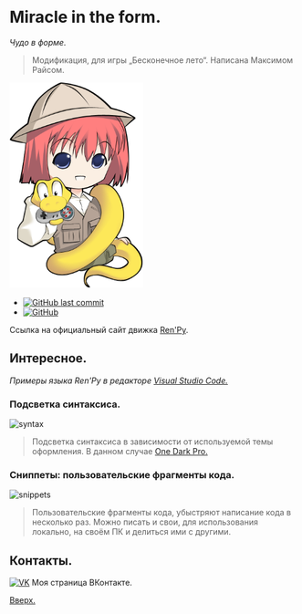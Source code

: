 ​<a id="anchor"></a>

# Miracle in the form.

_Чудо в форме._

> Модификация, для игры „Бесконечное лето“. Написана Максимом Райсом.

 ​![​renpy-logo](https://github.com/YukiiroRu/Miracle_in_the_form/blob/main/dev_files/logo%20base.png)

 - [![GitHub last commit](https://img.shields.io/github/last-commit/YukiiroRu/Miracle_in_the_form?label=%D0%BF%D0%BE%D1%81%D0%BB%D0%B5%D0%B4%D0%BD%D0%B5%D0%B5%20%D0%B8%D0%B7%D0%BC%D0%B5%D0%BD%D0%B5%D0%BD%D0%B8%D0%B5&style=for-the-badge)](https://github.com/YukiiroRu/Miracle_in_the_form/commits/main)
 - [![GitHub](https://img.shields.io/github/license/YukiiroRu/Miracle_in_the_form?label=%D0%BB%D0%B8%D1%86%D0%B5%D0%BD%D0%B7%D0%B8%D1%8F&style=for-the-badge)](LICENSE)

Ссылка на официальный сайт движка [Ren'Py](https://www.renpy.org/).

## Интересное.

_Примеры языка Ren'Py в редакторе [Visual Studio Code.](https://code.visualstudio.com/)_

### Подсветка синтаксиса.

![syntax](https://user-images.githubusercontent.com/1286535/40073232-9509274a-5876-11e8-98ff-e14b46bfab8a.gif)

> Подсветка синтаксиса в зависимости от используемой темы оформления. В данном случае [One Dark Pro.](https://marketplace.visualstudio.com/items?itemName=zhuangtongfa.Material-theme)

### Сниппеты: пользовательские фрагменты кода.

![snippets](https://user-images.githubusercontent.com/1286535/40073650-b999c5dc-5877-11e8-8910-596f9e94b281.gif)

> Пользовательские фрагменты кода, убыстряют написание кода в несколько раз. Можно писать и свои, для использования локально, на своём ПК и делиться ими с другими.

## Контакты.
[![VK](https://img.shields.io/badge/-VK-333?style=for-the-badge&logo=Vk&logoColor=27A0D9)](https://vk.com/yukiiro) Моя страница ВКонтакте.

[Вверх.](#anchor)
